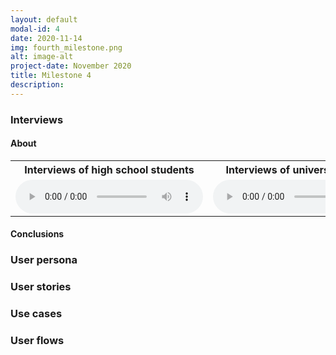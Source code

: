 ```yaml
---
layout: default
modal-id: 4
date: 2020-11-14
img: fourth_milestone.png
alt: image-alt
project-date: November 2020
title: Milestone 4
description:  
---
```

### Interviews
#### About

<table class="w3-table">
  <tbody>
    <tr>
        <th>Interviews of high school students</th>
        <th>Interviews of university students</th>
    </tr>
    <tr>
        <td>
            <audio controls="">
                <source src="img/test.mp4" type="audio/mpeg">
                Your browser does not support the audio tag.
            </audio>
        </td>
        <td>
            <audio controls="">
                <source src="img/test.mp4" type="audio/mpeg">
                Your browser does not support the audio tag.
            </audio>
        </td>
    </tr>
    <!-- <tr>
        <td>
            <audio controls="">
            <source src="resources_audio/parteneri_02.mp3" type="audio/mpeg">
            Your browser does not support the audio tag.
            </audio>
        </td>
        <td>
            <audio controls="">
            <source src="resources_audio/studenti_02.mp3" type="audio/mpeg">
            Your browser does not support the audio tag.
            </audio>
        </td>
    </tr>
    <tr>
        <td>
            <audio controls="">
            <source src="resources_audio/parteneri_03.mp3" type="audio/mpeg">
            Your browser does not support the audio tag.
            </audio>
        </td>
        <td>
            <audio controls="">
            <source src="resources_audio/studenti_03.mp3" type="audio/mpeg">
            Your browser does not support the audio tag.
            </audio>
        </td>
    </tr>
    <tr>
        <td>
        </td>
        <td>
            <audio controls="">
            <source src="resources_audio/studenti_04.mp3" type="audio/mpeg">
            Your browser does not support the audio tag.
            </audio>
        </td>
    </tr> -->
    </tbody>
</table>

#### Conclusions

### User persona

### User stories

### Use cases

### User flows
